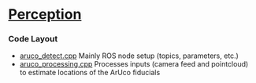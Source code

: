 # [Perception](https://github.com/umrover/mrover-ros/wiki/Perception)

### Code Layout

- [aruco_detect.cpp](./tag_detector.cpp) Mainly ROS node setup (topics, parameters, etc.)
- [aruco_processing.cpp](./tag_detector.cpp) Processes inputs (camera feed and pointcloud) to estimate locations of the ArUco fiducials
